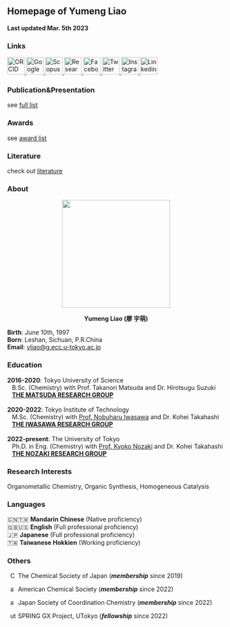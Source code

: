## Homepage of Yumeng Liao

**Last updated Mar. 5th 2023** <br>

### Links
<a href="https://orcid.org/0000-0001-6221-2226" target="_blank">
  <img src="https://upload.wikimedia.org/wikipedia/commons/0/06/ORCID_iD.svg" alt="ORCID Icon" width="40" height="40">
</a><a href="https://scholar.google.com.tw/citations?user=KgKjnY8AAAAJ&hl=zh-TW" target="_blank">
  <img src="https://upload.wikimedia.org/wikipedia/commons/thumb/c/c7/Google_Scholar_logo.svg/2048px-Google_Scholar_logo.svg.png" alt="Google Scholor Icon" width="40" height="40">
</a><a href="https://www.scopus.com/authid/detail.uri?authorId=57273056500" target="_blank">
  <img src="https://www.brighttalk.com/wp-content/uploads/2019/11/scopus-logo.png" alt="Scopus Icon" width="40" height="40">
</a><a href="https://www.researchgate.net/profile/Yumeng-Liao" target="_blank">
  <img src="https://upload.wikimedia.org/wikipedia/commons/5/5e/ResearchGate_icon_SVG.svg" alt="Research Gate Icon" width="40" height="40">
</a><a href="https://www.facebook.com/yumeng.liao.31/" target="_blank">
  <img src="https://www.facebook.com/images/fb_icon_325x325.png" alt="Facebook Icon" width="40" height="40">
</a><a href="https://twitter.com/yum6ng" target="_blank">
  <img src="https://cdn.cdnlogo.com/logos/t/96/twitter-icon.svg" alt="Twitter Icon" width="40" height="40">
</a><a href="https://www.instagram.com/_noreply/" target="_blank">
  <img src="https://upload.wikimedia.org/wikipedia/commons/thumb/9/96/Instagram.svg/2048px-Instagram.svg.png" alt="Instagram Icon" width="40" height="40">
</a><a href="https://www.linkedin.com/in/yumeng-liao-38b47b129/" target="_blank">
  <img src="https://upload.wikimedia.org/wikipedia/commons/thumb/f/f8/LinkedIn_icon_circle.svg/72px-LinkedIn_icon_circle.svg.png" alt="Linkedin Icon" width="40" height="40">
</a>

<span id="badgeCont421"><script type="text/javascript" src="https://publons.com/mashlets?el=badgeCont421&rid=ABB-1572-2021"></script></span>

### Publication&Presentation
see [full list](https://liaoym0610.github.io/publication)

### Awards
see [award list](https://liaoym0610.github.io/award)

### Literature
check out [literature](https://liaoym0610.github.io/literature)

### About

<div align=center><img src="https://media.licdn.com/dms/image/C5103AQFINYqcxCmGDg/profile-displayphoto-shrink_800_800/0/1529855295412?e=1681948800&v=beta&t=wrKpdUI8uLTz8UyNq_WpmnabIYUZutbN0PXqfecZF0g" width="250" height="250"><p style="text-align: center"><b>Yumeng Liao (廖 宇萌)</b></p></div>

**Birth**: June 10th, 1997 <br>
**Born**: Leshan, Sichuan, P.R.China <br>
**Email**: yliao@g.ecc.u-tokyo.ac.jp <br>

### Education
**2016-2020**: Tokyo University of Science <br>
&ensp; B.Sc. (Chemistry) with Prof. Takanori Matsuda and Dr. Hirotsugu Suzuki <br>
&ensp; <a href="https://www.rs.tus.ac.jp/mtd/" target="_blank">**THE MATSUDA RESEARCH GROUP**</a> <br><br>
**2020-2022**: Tokyo Institute of Technology <br>
&ensp; M.Sc. (Chemistry) with <a href="https://onlinelibrary.wiley.com/doi/10.1002/anie.201006869" target="_blank">Prof. Nobuharu Iwasawa</a> and Dr. Kohei Takahashi <br>
&ensp; <a href="http://www.chemistry.titech.ac.jp/~iwasawa/index.html" target="_blank">**THE IWASAWA RESEARCH GROUP**</a> <br><br>
**2022-present**: The University of Tokyo <br>
&ensp; Ph.D. in Eng. (Chemistry) with <a href="https://onlinelibrary.wiley.com/doi/10.1002/anie.201204966" target="_blank">Prof. Kyoko Nozaki</a> and Dr. Kohei Takahashi <br>
&ensp; <a href="http://park.itc.u-tokyo.ac.jp/nozakilab/indexE.html" target="_blank">**THE NOZAKI RESEARCH GROUP**</a> <br>

### Research Interests
Organometallic Chemistry, Organic Synthesis, Homogeneous Catalysis

### Languages
🇨🇳🇹🇼 **Mandarin Chinese** (Native proficiency) <br>
🇬🇧🇺🇸 **English** (Full professional proficiency) <br>
🇯🇵 **Japanese** (Full professional proficiency) <br>
🇹🇼 **Taiwanese Hokkien** (Working proficiency)

### Others
<a
    id="cy-effective-CSJ-url"
    class="underline"
     target="csj.widget"
     rel="me noopener noreferrer"
     style="vertical-align: top">
     <img
        src="https://www.chemistry.or.jp/en/aboutus/assets_c/2014/09/nothumb-thumb-640xauto-2139.png"
        style="width: 1em; margin-inline-start: 0.5em"
        alt="CSJ"/>
      The Chemical Society of Japan
    </a> (***membership*** since 2019) <br>
    
<a
    id="cy-effective-ACS-url"
    class="underline"
     target="acs.widget"
     rel="me noopener noreferrer"
     style="vertical-align: top">
     <img
        src="https://upload.wikimedia.org/wikipedia/en/thumb/a/a0/American_Chemical_Society_logo.svg/1200px-American_Chemical_Society_logo.svg.png"
        style="width: 1em; margin-inline-start: 0.5em"
        alt="acs"/>
      American Chemical Society
    </a> (***membership*** since 2022) <br>
    
<a
    id="cy-effective-ACS-url"
    class="underline"
     target="jscc.widget"
     rel="me noopener noreferrer"
     style="vertical-align: top">
     <img
        src="http://www.sakutai.jp/cms/wp-content/uploads/2016/12/logo-e1482214841506-300x271.jpg"
        style="width: 1em; margin-inline-start: 0.5em"
        alt="acs"/>
      Japan Society of Coordination Chemistry
    </a> (***membership*** since 2022) <br>
    
<a
    id="cy-effective-UT-url"
    class="underline"
     target="ut.widget"
     rel="me noopener noreferrer"
     style="vertical-align: top">
     <img
        src="https://upload.wikimedia.org/wikipedia/commons/thumb/f/f0/UnivOfTokyo_mark.svg/200px-UnivOfTokyo_mark.svg.png"
        style="width: 1em; margin-inline-start: 0.5em"
        alt="ut"/>
      SPRING GX Project, UTokyo
    </a> (***fellowship*** since 2022)
